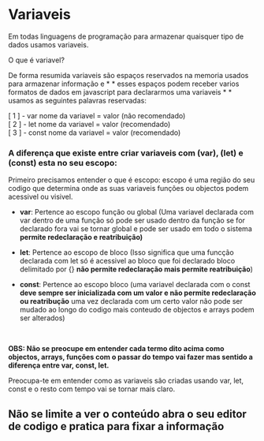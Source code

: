 # Variaveis
Em todas linguagens de programação para armazenar quaisquer tipo de dados usamos variaveis.

O que é variavel?
<p>De forma resumida variaveis são espaços reservados na memoria usados para armazenar informação e *  * esses espaços podem receber varios formatos de dados em javascript para declararmos uma variaveis * * usamos as seguintes palavras reservadas:</p>

[ 1 ] - var nome da variavel = valor (não recomendado)<br>
[ 2 ] - let nome da variavel = valor (recomendado)<br>
[ 3 ] - const nome da variavel = valor (recomendado)

### A diferença que existe entre criar variaveis com (var), (let) e (const) esta no seu escopo:

Primeiro precisamos entender o que é escopo: escopo é uma região do seu codigo que determina onde as suas variaveis funções ou objectos podem acessivel ou visivel.

- <strong>var</strong>: Pertence ao escopo função ou global (Uma variavel declarada com var dentro de uma função só pode ser usado dentro da função se for declarado fora vai se tornar global e pode ser usado em todo o sistema <strong>permite redeclaração e reatribuição)</strong>

- <strong>let</strong>: Pertence ao escopo de bloco (Isso significa que uma funcção declarada com let só é acessivel ao bloco que foi declarado bloco delimitado por {} <strong>não permite redeclaração mais permite reatribuição</strong>)

- <strong>const</strong>: Pertence ao escopo bloco (uma variavel declarada com o const <strong>deve sempre ser inicializada com um valor e não permite redeclaração ou reatribução</strong> uma vez declarada com um certo valor não pode ser mudado ao longo do codigo mais conteudo de objectos e arrays podem ser alterados)

<br>

<strong>OBS: Não se preocupe em entender cada termo dito acima como objectos, arrays, funções com o passar do tempo vai fazer mas sentido a diferença entre var, const, let.</strong>

Preocupa-te em entender como as variaveis são criadas usando var, let, const e o resto com tempo vai se tornar mais claro.

## Não se limite a ver o conteúdo abra o seu editor de codigo e pratica para fixar a informação
  
